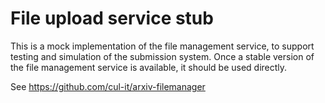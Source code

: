 # File upload service stub

This is a mock implementation of the file management service, to support
testing and simulation of the submission system. Once a stable version of the
file management service is available, it should be used directly.

See https://github.com/cul-it/arxiv-filemanager
